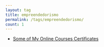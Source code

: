 ```yaml
---
layout: tag
title: empreendedorismo
permalink: /tags/empreendedorismo/
count: 1
---
```


- [Some of My Online Courses Certificates](https://samirpaulb.github.io/blog-jekyll/posts/some-of-my-online-courses-certificates/)
